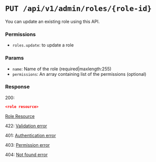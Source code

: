 # `PUT /api/v1/admin/roles/{role-id}`
You can update an existing role using this API.


### Permissions
- `roles.update`: to update a role

### Params

- `name`: Name of the role (required|maxlength:255)
- `permissions`: An array containing list of the permissions (optional)

### Response

200:
```json
<role resource>
```

[Role Resource](../../resources/role.md)

422: [Validation error](../../validation-errors.md)

401: [Authentication error](../../authentication-errors.md)

403: [Permission error](../../permission-errors.md)

404: [Not found error](../../not-found-errors.md)
